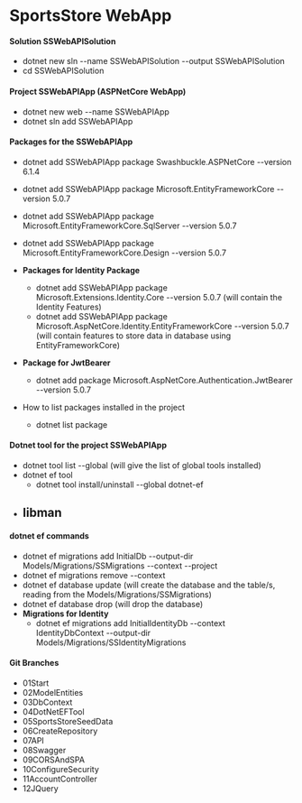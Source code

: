 ﻿# SportsStore WebApp


#### Solution SSWebAPISolution

- dotnet new sln --name SSWebAPISolution --output SSWebAPISolution
- cd SSWebAPISolution

#### Project SSWebAPIApp (ASPNetCore WebApp)

- dotnet new web --name SSWebAPIApp
- dotnet sln add SSWebAPIApp

#### Packages for the SSWebAPIApp

- dotnet add SSWebAPIApp package Swashbuckle.ASPNetCore --version 6.1.4
- dotnet add SSWebAPIApp package Microsoft.EntityFrameworkCore --version 5.0.7
- dotnet add SSWebAPIApp package Microsoft.EntityFrameworkCore.SqlServer --version 5.0.7
- dotnet add SSWebAPIApp package Microsoft.EntityFrameworkCore.Design --version 5.0.7

- **Packages for Identity Package**
  - dotnet add SSWebAPIApp package Microsoft.Extensions.Identity.Core --version 5.0.7 (will contain the Identity Features)
  - dotnet add SSWebAPIApp package Microsoft.AspNetCore.Identity.EntityFrameworkCore --version 5.0.7 (will contain features to store data in database using EntityFrameworkCore)

- **Package for JwtBearer**
  - dotnet add package Microsoft.AspNetCore.Authentication.JwtBearer --version 5.0.7

- How to list packages installed in the project
  - dotnet list <projectname> package

#### Dotnet tool for the project SSWebAPIApp

- dotnet tool list --global (will give the list of global tools installed)
- dotnet ef tool
  - dotnet tool install/uninstall --global dotnet-ef
- libman
  - 

#### dotnet ef commands

- dotnet ef migrations add InitialDb --output-dir Models/Migrations/SSMigrations --context <context class name> --project <project name>
- dotnet ef migrations remove --context <context class name>
- dotnet ef database update (will create the database and the table/s, reading from the Models/Migrations/SSMigrations)
- dotnet ef database drop (will drop the database)
- **Migrations for Identity**
  - dotnet ef migrations add InitialIdentityDb --context IdentityDbContext --output-dir Models/Migrations/SSIdentityMigrations  

#### Git Branches

- 01Start
- 02ModelEntities
- 03DbContext
- 04DotNetEFTool
- 05SportsStoreSeedData
- 06CreateRepository
- 07API
- 08Swagger
- 09CORSAndSPA
- 10ConfigureSecurity
- 11AccountController
- 12JQuery